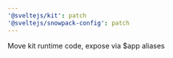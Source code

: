 ```yaml
---
'@sveltejs/kit': patch
'@sveltejs/snowpack-config': patch
---
```


Move kit runtime code, expose via \$app aliases
